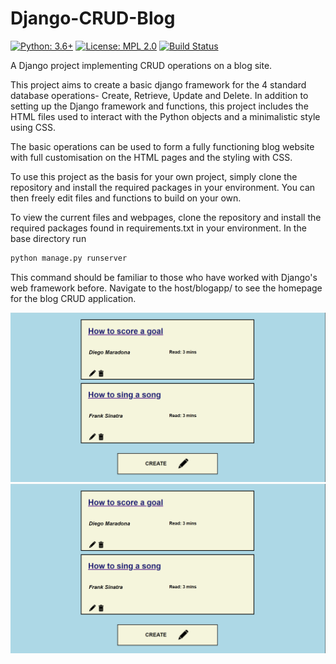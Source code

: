 # Django-CRUD-Blog
[![Python: 3.6+](https://img.shields.io/badge/Python-3.6+-blue.svg)](https://pypi.org/project/socceraction)
[![License: MPL 2.0](https://img.shields.io/badge/License-MPL%202.0-brightgreen.svg)](https://opensource.org/licenses/MPL-2.0)
[![Build Status](https://travis-ci.org/ML-KULeuven/socceraction.svg?branch=master)](https://travis-ci.org/ML-KULeuven/socceraction)

A Django project implementing CRUD operations on a blog site.

This project aims to create a basic django framework for the 4 standard database operations- Create, Retrieve, Update and Delete. In addition to setting up the Django framework and functions, this project includes the HTML files used to interact with the Python objects and a minimalistic style using CSS.

The basic operations can be used to form a fully functioning blog website with full customisation on the HTML pages and the styling with CSS.

To use this project as the basis for your own project, simply clone the repository and install the required packages in your environment. You can then freely edit files and functions to build on your own.

To view the current files and webpages, clone the repository and install the required packages found in requirements.txt in your environment. In the base directory run

```sh
python manage.py runserver
```
This command should be familiar to those who have worked with Django's web framework before. Navigate to the host/blogapp/ to see the homepage for the blog CRUD application.

![List View](blogproj/static/sclist.png)
![Detailed View](blogproj/static/sclist.png)

